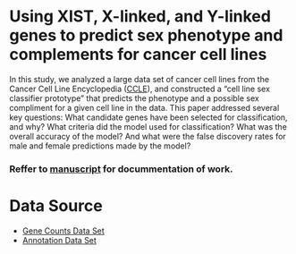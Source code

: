 # Using XIST, X-linked, and Y-linked genes to predict sex phenotype and complements for cancer cell lines
In this study, we analyzed a large data set of cancer cell lines from the Cancer Cell Line Encyclopedia ([CCLE](https://sites.broadinstitute.org/ccle/)), and constructed a “cell line sex classifier prototype” that predicts the phenotype and a possible sex compliment for a given cell line in the data. This paper addressed several key questions: What candidate genes have been selected for classification, and why? What criteria did the model used for classification? What was the overall accuracy of the model? And what were the false discovery rates for male and female predictions made by the model?
### Reffer to [manuscript](https://github.com/alitermos/read-count-based_sex-classifier/blob/main/AT_Final-Paper_BIO-598_Genomics-Research.pdf) for docummentation of work.

# Data Source
- [Gene Counts Data Set](https://depmap.org/portal/download/all/?releasename=CCLE+2019&filename=CCLE_RNAseq_genes_counts_20180929.gct.gz)
- [Annotation Data Set](https://depmap.org/portal/download/all/?releasename=CCLE+2019&filename=Cell_lines_annotations_20181226.txt)

